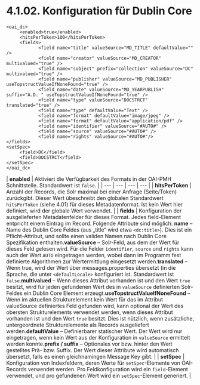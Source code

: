# 4.1.02. Konfiguration für Dublin Core

```markup
<oai_dc>
     <enabled>true</enabled>
     <hitsPerToken>100</hitsPerToken>
     <fields>
            <field name="title" valueSource="MD_TITLE" defaultValue="" />
            <field name="creator" valueSource="MD_CREATOR" multivalued="true" />
            <field name="subject" prefix="collection" valueSource="DC" multivalued="true" />
            <field name="publisher" valueSource="MD_PUBLISHER" useTopstructValueIfNoneFound="true" />
            <field name="date" valueSource="MD_YEARPUBLISH" suffix="A.D. " useTopstructValueIfNoneFound="true" />
            <field name="type" valueSource="DOCSTRCT" translated="true" />
            <field name="type" defaultValue="Text" />
            <field name="format" defaultValue="image/jpeg" />
            <field name="format" defaultValue="application/pdf" />
            <field name="identifier" valueSource="#AUTO#" />
            <field name="source" valueSource="#AUTO#" />
            <field name="rights" valueSource="#AUTO#"/>
</fields>
<setSpec>
     <field>DC</field>
     <field>DOCSTRCT</field>
</setSpec>
</oai_dc>
```



| **enabled** | Aktiviert die Verfügbarkeit des Formats in der OAI-PMH Schnittstelle. Standardwert ist `false`. |
| --- | --- | --- | --- |
| **hitsPerToken** | Anzahl der Records, die Solr maximal bei einer Anfrage \(Seite/Token\) zurückgibt. Dieser Wert übeschreibt den globalen Standardwert `hitsPerToken` \(siehe 4.01\) für dieses Metadatenformat. Ist kein Wert hier definiert, wird der globale Wert verwendet. |
| **fields**   | Konfiguration der ausgelieferten Metadatenfelder für dieses Format. Jedes field-Element entpricht einem Eintrag im Record. Folgende Attribute sind möglich: **name** – Name des Dublin Core Feldes \(aus „title“ wird etwa `<dc:title>`\). Dies ist ein Pflicht-Attribut, und sollte einen validen Namen nach Dublin Core Spezifikation enthalten.**valueSource** – Solr-Feld, aus dem der Wert für dieses Feld gelesen wird. Für die Felder `identifier`, `source` und `rights` kann auch der Wert `AUTO` eingetragen werden, wobei dann im Programm fest definierte Algorithmen zur Wertermittlung eingesetzt werden.**translated** – Wenn true, wird der Wert über messages.properties übersetzt \(in die Sprache, die unter `<defaultLocale>` konfiguriert ist. Standardwert ist `false`.**multivalued** – Wenn dieses Attribut vorhanden ist und den Wert `true` besitzt, wird für jeden gefundenen Wert des in `valueSource` definierten Solr-Feldes ein Dublin Core Element erzeugt.**useTopstructValueIfNoneFound** – Wenn im aktuellen Strukturelement kein Wert für das im Attribut valueSource definiertes Feld gefunden wird, kann optional der Wert des obersten Strukturelements verwendet werden, wenn dieses Attribut vorhanden ist und den Wert `true` besitzt. Dies ist nützlich, wenn zusätzliche, untergeordnete Strukturelemente als Records ausgeliefert werden.**defaultValue** – Definierbarer statischer Wert. Der Wert wird nur eingetragen, wenn kein Wert aus der Konfiguration in `valueSource` ermittelt werden konnte.**prefix / suffix** – Optionales vor bzw. hinter den Wert gestelltes Prä- bzw. Suffix. Der Wert dieser Attribute wird automatisch übersetzt, falls es einen gleichnamingen Message Key gibt. |
| **setSpec**  | Konfiguration von Indexfeldern, deren Werte für `setSpec`-Elemente von OAI-Records verwendet werden. Pro Feldkonfiguration wird ein `field`-Element verwendet, und pro gefundenen Wert wird ein `setSpec`-Element generiert. |

